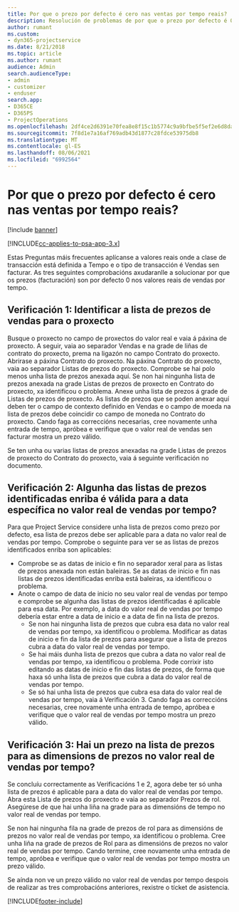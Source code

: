 ```yaml
---
title: Por que o prezo por defecto é cero nas ventas por tempo reais?
description: Resolución de problemas de por que o prezo por defecto é 0 nas vendas por tempo reais.
author: rumant
ms.custom:
- dyn365-projectservice
ms.date: 8/21/2018
ms.topic: article
ms.author: rumant
audience: Admin
search.audienceType:
- admin
- customizer
- enduser
search.app:
- D365CE
- D365PS
- ProjectOperations
ms.openlocfilehash: 2df4ce2d6391e70fea8e8f15c1b5774c9a9bfbe5f5ef2e6d8da8668afd34d4c9
ms.sourcegitcommit: 7f8d1e7a16af769adb43d1877c28fdce53975db8
ms.translationtype: MT
ms.contentlocale: gl-ES
ms.lasthandoff: 08/06/2021
ms.locfileid: "6992564"
---
```

# <a name="why-is-price-defaulting-to-zero-on-time-sales-actuals"></a>Por que o prezo por defecto é cero nas ventas por tempo reais?

[!include [banner](../includes/psa-now-project-operations.md)]

[!INCLUDE[cc-applies-to-psa-app-3.x](../includes/cc-applies-to-psa-app-3x.md)]

Estas Preguntas máis frecuentes aplícanse a valores reais onde a clase de transacción está definida a Tempo e o tipo de transacción é Vendas sen facturar. As tres seguintes comprobacións axudaranlle a solucionar por que os prezos (facturación) son por defecto 0 nos valores reais de vendas por tempo.

## <a name="check-1-identify-the-sales-price-list-for-the-project"></a>Verificación 1: Identificar a lista de prezos de vendas para o proxecto

Busque o proxecto no campo de proxectos do valor real e vaia á páxina de proxecto. A seguir, vaia ao separador Vendas e na grade de liñas de contrato do proxecto, prema na ligazón no campo Contrato do proxecto. Abrirase a páxina Contrato do proxecto. Na páxina Contrato do proxecto, vaia ao separador Listas de prezos do proxecto. Comprobe se hai polo menos unha lista de prezos anexada aquí. Se non hai ningunha lista de prezos anexada na grade Listas de prezos de proxecto en Contrato do proxecto, xa identificou o problema. Anexe unha lista de prezos á grade de Listas de prezos de proxecto. As listas de prezos que se poden anexar aquí deben ter o campo de contexto definido en Vendas e o campo de moeda na lista de prezos debe coincidir co campo de moneda no Contrato do proxecto. Cando faga as correccións necesarias, cree novamente unha entrada de tempo, apróbea e verifique que o valor real de vendas sen facturar mostra un prezo válido. 

Se ten unha ou varias listas de prezos anexadas na grade Listas de prezos de proxecto do Contrato do proxecto, vaia á seguinte verificación no documento.

## <a name="check-2-are-any-of-the-price-lists-identified-above-valid-for-the-specific-date-of-the-time-sales-actual"></a>Verificación 2: Algunha das listas de prezos identificadas enriba é válida para a data específica no valor real de vendas por tempo?

Para que Project Service considere unha lista de prezos como prezo por defecto, esa lista de prezos debe ser aplicable para a data no valor real de vendas por tempo. Comprobe o seguinte para ver se as listas de prezos identificados enriba son aplicables:
- Comprobe se as datas de inicio e fin no separador xeral para as listas de prezos anexada non están baleiras. Se as datas de inicio e fin nas listas de prezos identificadas enriba está baleiras, xa identificou o problema. 
- Anote o campo de data de inicio no seu valor real de vendas por tempo e comprobe se algunha das listas de prezos identificadas é aplicable para esa data. Por exemplo, a data do valor real de vendas por tempo debería estar entre a data de inicio e a data de fin na lista de prezos. 
    - Se non hai ningunha lista de prezos que cubra esa data no valor real de vendas por tempo, xa identificou o problema. Modificar as datas de inicio e fin da lista de prezos para asegurar que a lista de prezos cubra a data do valor real de vendas por tempo. 
    - Se hai máis dunha lista de prezos que cubra a data no valor real de vendas por tempo, xa identificou o problema. Pode corrixir isto editando as datas de inicio e fin das listas de prezos, de forma que haxa só unha lista de prezos que cubra a data do valor real de vendas por tempo. 
    - Se só hai unha lista de prezos que cubra esa data do valor real de vendas por tempo, vaia á Verificación 3.
Cando faga as correccións necesarias, cree novamente unha entrada de tempo, apróbea e verifique que o valor real de vendas por tempo mostra un prezo válido.

## <a name="check-3-is-there-a-price-in-the-price-list-for-the-pricing-dimensions-on-the-time-sales-actual"></a>Verificación 3: Hai un prezo na lista de prezos para as dimensions de prezos no valor real de vendas por tempo?

Se concluíu correctamente as Verificacións 1 e 2, agora debe ter só unha lista de prezos é aplicable para a data do valor real de vendas por tempo. Abra esta Lista de prezos do proxecto e vaia ao separador Prezos de rol. Asegúrese de que hai unha liña na grade para as dimensións de tempo no valor real de vendas por tempo.

Se non hai ningunha fila na grade de prezos de rol para as dimensións de prezos no valor real de vendas por tempo, xa identificou o problema. Cree unha liña na grade de prezos de Rol para as dimensións de prezos no valor real de vendas por tempo. Cando termine, cree novamente unha entrada de tempo, apróbea e verifique que o valor real de vendas por tempo mostra un prezo válido.

Se aínda non ve un prezo válido no valor real de vendas por tempo despois de realizar as tres comprobacións anteriores, rexistre o tícket de asistencia. 



[!INCLUDE[footer-include](../includes/footer-banner.md)]